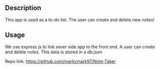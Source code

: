 ## Description

This app is used as a to-do list. The user can create and delete new notes!


## Usage
We use express js to link sever side app to the front end. A user can create and delete notes. This data is stored in a db.json


Repo link: https://github.com/markymark97/Note-Taker
